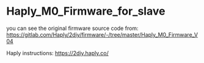 # Haply_M0_Firmware_for_slave
you can see the original firmware source code from: https://gitlab.com/Haply/2diy/firmware/-/tree/master/Haply_M0_Firmware_V04

Haply instructions: https://2diy.haply.co/
